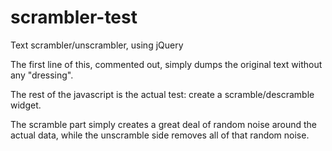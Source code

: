 scrambler-test
==============

Text scrambler/unscrambler, using jQuery

The first line of this, commented out, simply dumps the original text without any "dressing".

The rest of the javascript is the actual test: create a scramble/descramble widget.

The scramble part simply creates a great deal of random noise around the actual data, while the unscramble side removes all of that random noise.